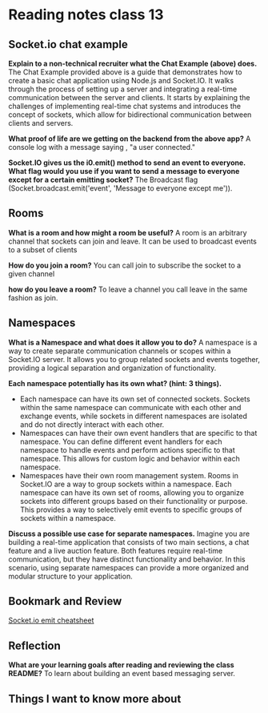 # Reading notes class 13

## Socket.io chat example

**Explain to a non-technical recruiter what the Chat Example (above) does.**
The Chat Example provided above is a guide that demonstrates how to create a basic chat application using Node.js and Socket.IO. It walks through the process of setting up a server and integrating a real-time communication between the server and clients. It starts by explaining the challenges of implementing real-time chat systems and introduces the concept of sockets, which allow for bidirectional communication between clients and servers.

**What proof of life are we getting on the backend from the above app?**
A console log with a message saying , "a user connected."

**Socket.IO gives us the i0.emit() method to send an event to everyone. What flag would you use if you want to send a message to everyone except for a certain emitting socket?**
The Broadcast flag (Socket.broadcast.emit('event', 'Message to everyone except me')).

## Rooms

**What is a room and how might a room be useful?**
A room is an arbitrary channel that sockets can join and leave. It can be used to broadcast events to a subset of clients

**How do you join a room?**
You can call join to subscribe the socket to a given channel

**how do you leave a room?**
To leave a channel you call leave in the same fashion as join.

## Namespaces

**What is a Namespace and what does it allow you to do?**
A namespace is a way to create separate communication channels or scopes within a Socket.IO server. It allows you to group related sockets and events together, providing a logical separation and organization of functionality.

**Each namespace potentially has its own what? (hint: 3 things).**

- Each namespace can have its own set of connected sockets. Sockets within the same namespace can communicate with each other and exchange events, while sockets in different namespaces are isolated and do not directly interact with each other.
- Namespaces can have their own event handlers that are specific to that namespace. You can define different event handlers for each namespace to handle events and perform actions specific to that namespace. This allows for custom logic and behavior within each namespace.
- Namespaces have their own room management system. Rooms in Socket.IO are a way to group sockets within a namespace. Each namespace can have its own set of rooms, allowing you to organize sockets into different groups based on their functionality or purpose. This provides a way to selectively emit events to specific groups of sockets within a namespace.

**Discuss a possible use case for separate namespaces.**
Imagine you are building a real-time application that consists of two main sections, a chat feature and a live auction feature. Both features require real-time communication, but they have distinct functionality and behavior. In this scenario, using separate namespaces can provide a more organized and modular structure to your application.

## Bookmark and Review

[Socket.io emit cheatsheet](https://socket.io/docs/v4/emit-cheatsheet/)

## Reflection

**What are your learning goals after reading and reviewing the class README?**
To learn about building an event based messaging server.

## Things I want to know more about
